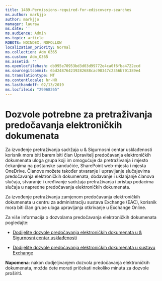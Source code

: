 ```yaml
---
title: 1489-Permissions-required-for-ediscovery-searches
ms.author: markjjo
author: markjjo
manager: lauraw
ms.date: ''
ms.audience: Admin
ms.topic: article
ROBOTS: NOINDEX, NOFOLLOW
localization_priority: Normal
ms.collection: Adm_O365
ms.custom: Adm_O365
ms.assetid: ''
ms.openlocfilehash: db995e70953bd3d03d99772e4ca0f6fba4722ecd
ms.sourcegitcommit: 6bd248764239282688cac98347c2356b701389e4
ms.translationtype: MT
ms.contentlocale: hr-HR
ms.lasthandoff: 02/13/2019
ms.locfileid: "29968265"
---
```

# <a name="permissions-required-for-ediscovery-searches"></a>Dozvole potrebne za pretraživanja predočavanja elektroničkih dokumenata

Za izvođenje pretraživanja sadržaja u & Sigurnosni centar usklađenosti korisnik mora biti barem biti član Upravitelj predočavanja elektroničkih dokumenata uloga grupa koji im omogućuje da pretraživanja i mjesto čekanjima na poštanske sandučiće, SharePoint web-mjesta i mjesta OneDrive. Članove možete također stvaranje i upravljanje slučajevima predočavanja elektroničkih dokumenata, dodavanje i uklanjanje članova slučaja, stvaranje i uređivanje sadržaja pretraživanja i pristup podacima slučaja u napredne predočavanja elektroničkih dokumenata.

Za izvođenje pretraživanja zamjenom predočavanja elektroničkih dokumenata u centru za administraciju sustava Exchange (EAC), korisnik mora biti član grupe uloga upravljanja otkrivanje u Exchange Online.

Za više informacija o dozvolama predočavanja elektroničkih dokumenata pogledajte: 

- [Dodijelite dozvole predočavanja elektroničkih dokumenata u & Sigurnosni centar usklađenosti](https://docs.microsoft.com/office365/securitycompliance/assign-ediscovery-permissions)

- [Dodijelite dozvole predočavanja elektroničkih dokumenata u sustavu Exchange](https://docs.microsoft.com/exchange/security-and-compliance/in-place-ediscovery/assign-ediscovery-permissions)

**Napomena**: nakon dodjeljivanjem dozvola predočavanja elektroničkih dokumenata, možda ćete morati pričekati nekoliko minuta za dozvole proširiti.

